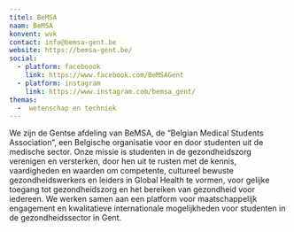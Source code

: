 ```yaml
---
titel: BeMSA
naam: BeMSA
konvent: wvk
contact: info@bemsa-gent.be
website: https://bemsa-gent.be/
social:
  - platform: faceboook
    link: https://www.facebook.com/BeMSAGent
  - platform: instagram
    link: https://www.instagram.com/bemsa_gent/
themas:
  -  wetenschap en techniek
---
```


We zijn de Gentse afdeling van BeMSA, de “Belgian Medical Students Association”, een Belgische organisatie voor en door studenten uit de medische sector.
Onze missie is studenten in de gezondheidszorg verenigen en versterken, door hen uit te rusten met de kennis, vaardigheden en waarden om competente, cultureel bewuste gezondheidswerkers en leiders in Global Health te vormen, voor gelijke toegang tot gezondheidszorg en het bereiken van gezondheid voor iedereen. We werken samen aan een platform voor maatschappelijk engagement en kwalitatieve internationale mogelijkheden voor studenten in de gezondheidssector in Gent.
